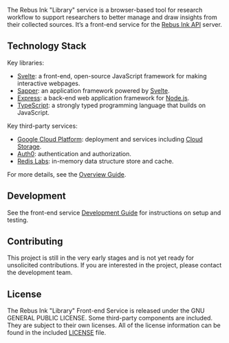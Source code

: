 
The Rebus Ink "Library" service is a browser-based tool for research workflow to support researchers to
better manage and draw insights from their collected sources. It’s a front-end service for the
[Rebus Ink API](https://github.com/RebusFoundation/reader-api) server.

## Technology Stack

Key libraries:

* [Svelte](https://svelte.dev): a front-end, open-source JavaScript framework for making interactive webpages.
* [Sapper](https://sapper.svelte.dev/): an application framework powered by [Svelte](https://svelte.dev).
* [Express](https://expressjs.com): a back-end web application framework for [Node.js](https://nodejs.org/).
* [TypeScript](https://www.typescriptlang.org): a strongly typed programming language that builds on JavaScript.

Key third-party services:

* [Google Cloud Platform](https://cloud.google.com): deployment and services including
  [Cloud Storage](https://cloud.google.com/storage).
* [Auth0](https://auth0.com): authentication and authorization.
* [Redis Labs](https://redis.com): in-memory data structure store and cache.

For more details, see the [Overview Guide](./docs/overview.md).

## Development

See the front-end service [Development Guide](./docs/development.md) for instructions on setup and testing.
## Contributing

This project is still in the very early stages and is not yet ready for unsolicited contributions.
If you are interested in the project, please contact the development team.

## License

The Rebus Ink "Library" Front-end Service is released under the GNU GENERAL PUBLIC LICENSE. Some
third-party components are included. They are subject to their own licenses. All of the license
information can be found in the included [LICENSE](./LICENSE) file.
